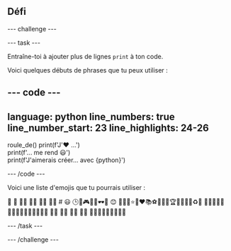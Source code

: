 ## Défi

--- challenge ---

--- task ---

Entraîne-toi à ajouter plus de lignes `print` à ton code.

Voici quelques débuts de phrases que tu peux utiliser :

--- code ---
---
language: python
line_numbers: true
line_number_start: 23
line_highlights: 24-26
---
roule_de()
print(f'J\'❤️ ...')   
print(f'... me rend 😃')   
print(f'J\'aimerais créer... avec {python}')

--- /code ---

Voici une liste d'emojis que tu pourrais utiliser :

🎊 🙌 🙌🏼 🙌🏽 🙌🏾 🙌🏿 # 😃 🕒🎨🎮🔬🎉🕶️🎲 😊
🦄🚀💯⭐💛❤️📚⚽🏏🏀🥋🏆✨🥺🌈🔥♻️🌳
👩‍🦽👩🏼‍🦽👩🏽‍🦽👩🏾‍🦽👩🏿‍🦽🧘 🧘🏼 🧘🏽 🧘🏾 🧘🏿 🙋🙋🏼🙋🏽🙋🏾🙋🏿

--- /task ---

--- /challenge ---


